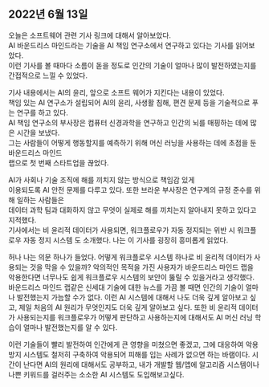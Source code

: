 ## **2022년 6월 13일**

오늘은 소프트웨어 관련 기사 링크에 대해서 알아보았다.  
AI 바운드리스   마인드라는 기술을 AI 책임 연구소에서 연구하고 있다는 기사를 읽어보았다.  
이런 기사를 볼 때마다 소름이 돋을 정도로 인간의 기술이 얼마나 많이 발전하였는지를   
간접적으로 느낄 수 있었다.  

기사 내용에서는 AI의 윤리, 앞으로 소프트 웨어가 지킨다는 내용이 있었다.  
책임 있는 AI 연구소가 설립되어 AI의 윤리, 사생활 침해, 편견 문제 등을   기술적으로 푸는 연구를 하고 있다.  
AI 책임 연구소의 부사장은 컴퓨터 신경과학을 연구하고 인간의 뇌를 매핑하는   데에 많은 시간을 보냈다.  
그는 사람들이 어떻게 행동할지를 예측하기 위해 머신 러닝을 사용하는 데에 초점을 둔 바운드리스 마인드  
랩으로 첫 번째 스타트업을 끊었다.  

AI가 사회나 기술 조직에 해를 끼치지 않는 방식으로 책임감 있게  
이용되도록 AI 안전 문제를 다루고 있다. 또한 브라운 부사장은 연구계의 규정 준수를 위해 일하는 사람들은  
데이터 과학 팀과 대화하지 않고 무엇이 실제로 해를 끼치는지 알아내지 못하고 있다고 지적했다.  
기사에서는  비 윤리적 데이터가 사용되면, 워크플로우가 자동 정지되는 위반 시 워크플로우 자동 정지 시스템 
도 소개했다.  나는 이 기사를 굉장히 흥미롭게 읽었다.  

허나 나는 의문 하나가 들었다. 어떻게 워크플로우 시스템 하나로 비 윤리적 데이터가 사용되는 것을 막을 수 있을까? 악의적인 목적을 가진 사용자가 바운드리스 마인드 랩을 악용한다면 너무나도 쉽게 워크플로우 시스템의 보안이 뚫릴 수 있을거라고 생각했다. 바운드리스 마인드 랩같은 신세대 기술에 대한 뉴스를 가끔 볼 때면 인간의 기술이 얼마나 발전했는지 가늠할 수가 없다. 이런 AI 시스템에 대해서 나도 더욱 깊게 알아보고 싶고, 제일 처음의 AI 원리가 무엇인지도 더욱 깊게 알아보고 싶다. 또한 비 윤리적 데이터가 사용되는지를 워크플로우가 어떻게 판단하고 사용하는지에 대해서도 AI 머신 러닝 학습이 얼마나 발전했는지를 알 수 있다.  

이런 기술들이 빨리 발전하여 인간에게 큰 영향을 미쳤으면 좋겠고, 그에 대응하여 악용 방지 시스템도 철저히 구축하여 악용되어 피해를 입는 사례가 없으면 하는 바램이다. 시간이 난다면 AI의 원리에 대해서도 공부하고, 내가 개발할 웹/앱에 알고리즘 시스템이나 나쁜 키워드를 걸러주는 소소한 AI 시스템도 도입해보고싶다.  